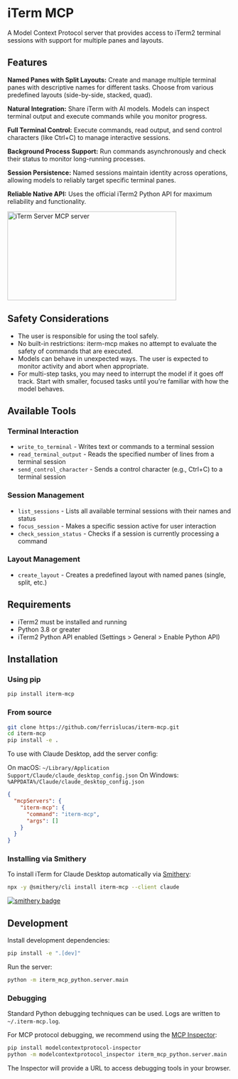# iTerm MCP

A Model Context Protocol server that provides access to iTerm2 terminal sessions with support for multiple panes and layouts.

## Features

**Named Panes with Split Layouts:** Create and manage multiple terminal panes with descriptive names for different tasks. Choose from various predefined layouts (side-by-side, stacked, quad).

**Natural Integration:** Share iTerm with AI models. Models can inspect terminal output and execute commands while you monitor progress.

**Full Terminal Control:** Execute commands, read output, and send control characters (like Ctrl+C) to manage interactive sessions.

**Background Process Support:** Run commands asynchronously and check their status to monitor long-running processes.

**Session Persistence:** Named sessions maintain identity across operations, allowing models to reliably target specific terminal panes.

**Reliable Native API:** Uses the official iTerm2 Python API for maximum reliability and functionality.

<a href="https://glama.ai/mcp/servers/h89lr05ty6"><img width="380" height="200" src="https://glama.ai/mcp/servers/h89lr05ty6/badge" alt="iTerm Server MCP server" /></a>

## Safety Considerations

* The user is responsible for using the tool safely.
* No built-in restrictions: iterm-mcp makes no attempt to evaluate the safety of commands that are executed.
* Models can behave in unexpected ways. The user is expected to monitor activity and abort when appropriate.
* For multi-step tasks, you may need to interrupt the model if it goes off track. Start with smaller, focused tasks until you're familiar with how the model behaves.

## Available Tools

### Terminal Interaction
- `write_to_terminal` - Writes text or commands to a terminal session
- `read_terminal_output` - Reads the specified number of lines from a terminal session
- `send_control_character` - Sends a control character (e.g., Ctrl+C) to a terminal session

### Session Management
- `list_sessions` - Lists all available terminal sessions with their names and status
- `focus_session` - Makes a specific session active for user interaction
- `check_session_status` - Checks if a session is currently processing a command

### Layout Management
- `create_layout` - Creates a predefined layout with named panes (single, split, etc.)

## Requirements

* iTerm2 must be installed and running
* Python 3.8 or greater
* iTerm2 Python API enabled (Settings > General > Enable Python API)

## Installation

### Using pip

```bash
pip install iterm-mcp
```

### From source

```bash
git clone https://github.com/ferrislucas/iterm-mcp.git
cd iterm-mcp
pip install -e .
```

To use with Claude Desktop, add the server config:

On macOS: `~/Library/Application Support/Claude/claude_desktop_config.json`
On Windows: `%APPDATA%/Claude/claude_desktop_config.json`

```json
{
  "mcpServers": {
    "iterm-mcp": {
      "command": "iterm-mcp",
      "args": []
    }
  }
}
```

### Installing via Smithery

To install iTerm for Claude Desktop automatically via [Smithery](https://smithery.ai/server/iterm-mcp):

```bash
npx -y @smithery/cli install iterm-mcp --client claude
```
[![smithery badge](https://smithery.ai/badge/iterm-mcp)](https://smithery.ai/server/iterm-mcp)

## Development

Install development dependencies:
```bash
pip install -e ".[dev]"
```

Run the server:
```bash
python -m iterm_mcp_python.server.main
```

### Debugging

Standard Python debugging techniques can be used. Logs are written to `~/.iterm-mcp.log`.

For MCP protocol debugging, we recommend using the [MCP Inspector](https://github.com/modelcontextprotocol/inspector):

```bash
pip install modelcontextprotocol-inspector
python -m modelcontextprotocol_inspector iterm_mcp_python.server.main
```

The Inspector will provide a URL to access debugging tools in your browser.

